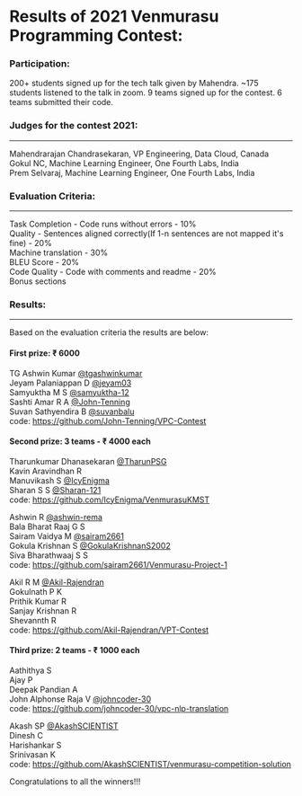 
# Results of 2021 Venmurasu Programming Contest: #

### Participation: ###

200+ students signed up for the tech talk given by Mahendra. ~175 students listened to the talk in zoom. 
9 teams signed up for the contest. 6 teams submitted their code.


### Judges for the contest 2021: ###
----------------------------
Mahendrarajan Chandrasekaran, VP Engineering, Data Cloud, Canada <br/>
Gokul NC, Machine Learning Engineer, One Fourth Labs, India <br/>
Prem Selvaraj, Machine Learning Engineer, One Fourth Labs, India <br/>

### Evaluation Criteria: ###
----------------------------
Task Completion - Code runs without errors - 10% <br/>
Quality - Sentences aligned correctly(If 1-n sentences are not mapped it's fine) - 20% <br/>
Machine translation - 30% <br/>
BLEU Score - 20% <br/>
Code Quality - Code with comments and readme - 20% <br/>
Bonus sections <br/>

### Results: ###
---------------

Based on the evaluation criteria the results are below:

#### First prize:  ₹ 6000 ####

TG Ashwin Kumar [@tgashwinkumar](https://github.com/tgashwinkumar) </br>
Jeyam Palaniappan D [@jeyam03](https://github.com/jeyam03) </br>
Samyuktha M S [@samyuktha-12](https://github.com/samyuktha-12) </br>
Sashti Amar R A [@John-Tenning](https://github.com/John-Tenning) </br>
Suvan Sathyendira B [@suvanbalu](https://github.com/suvanbalu) </br>
code: https://github.com/John-Tenning/VPC-Contest <br/>


#### Second prize: 3 teams - ₹ 4000 each #### 

Tharunkumar Dhanasekaran [@TharunPSG](https://github.com/TharunPSG)<br/>
Kavin Aravindhan R <br/>
Manuvikash S [@IcyEnigma](https://github.com/IcyEnigma)<br/>
Sharan S S [@Sharan-121](https://github.com/Sharan-121) <br/>
code: https://github.com/IcyEnigma/VenmurasuKMST<br/>


Ashwin R [@ashwin-rema](https://github.com/ashwin-rema) <br/>
Bala Bharat Raaj G S <br/>
Sairam Vaidya M [@sairam2661](https://github.com/sairam2661) <br/>
Gokula Krishnan S [@GokulaKrishnanS2002](https://github.com/GokulaKrishnanS2002) <br/>
Siva Bharathwaaj S S <br/>
code: https://github.com/sairam2661/Venmurasu-Project-1 <br/>


Akil R M [@Akil-Rajendran](https://github.com/Akil-Rajendran) <br/>
Gokulnath P K <br/>
Prithik Kumar R <br/>
Sanjay Krishnan R <br/>
Shevannth R <br/>
code: https://github.com/Akil-Rajendran/VPT-Contest<br/> 


#### Third prize: 2 teams - ₹ 1000 each ####

Aathithya S <br/>
Ajay P <br/>
Deepak Pandian A <br/>
John Alphonse Raja  V [@johncoder-30](https://github.com/johncoder-30) <br/>
code: https://github.com/johncoder-30/vpc-nlp-translation <br/>

Akash SP [@AkashSCIENTIST](https://github.com/AkashSCIENTIST/) <br/>
Dinesh C <br/>
Harishankar S <br/>
Srinivasan K <br/>
code: https://github.com/AkashSCIENTIST/venmurasu-competition-solution<br/>


Congratulations to all the winners!!!
